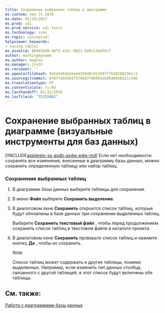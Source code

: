 ```yaml
---
title: Сохранение выбранных таблиц в диаграмме
ms.custom: seo-lt-2019
ms.date: 01/19/2017
ms.prod: sql
ms.prod_service: sql-tools
ms.technology: ssms
ms.topic: conceptual
helpviewer_keywords:
- saving tables
ms.assetid: 86943b49-48f3-432c-8021-928c13edfbcf
author: markingmyname
ms.author: maghan
ms.manager: jroth
ms.reviewer: ''
ms.openlocfilehash: 9a5e54642e5ee6250d8c01294f7f618288236cc3
ms.sourcegitcommit: b78f7ab9281f570b87f96991ebd9a095812cc546
ms.translationtype: HT
ms.contentlocale: ru-RU
ms.lasthandoff: 01/31/2020
ms.locfileid: "75255082"
---
```

# <a name="save-selected-tables-on-a-diagram-visual-database-tools"></a>Сохранение выбранных таблиц в диаграмме (визуальные инструменты для баз данных)
[!INCLUDE[appliesto-ss-asdb-asdw-pdw-md](../../includes/appliesto-ss-asdb-asdw-pdw-md.md)]
Если нет необходимости сохранять все изменения, внесенные в диаграмму базы данных, можно сохранить определенную таблицу или набор таблиц.  
  
### <a name="to-save-selected-tables"></a>Сохранение выбранных таблиц  
  
1.  В диаграмме базы данных выберите таблицы для сохранения.  
  
2.  В меню **Файл** выберите **Сохранить выделение**.  
  
3.  В диалоговом окне **Сохранить** откроется список таблиц, которые будут обновлены в базе данных при сохранении выделенных таблиц.  
  
    Выберите **Сохранить текстовый файл** , чтобы перед продолжением сохранить список таблиц в текстовом файле в каталоге проекта.  
  
4.  В диалоговом окне **Сохранить** проверьте список таблиц и нажмите кнопку **Да** , чтобы их сохранить.  
  
    > [!NOTE]  
    > Список таблиц может содержать и другие таблицы, помимо выделенных. Например, если изменить тип данных столбца, связанного с другой таблицей, в этот список будут включены обе таблицы.  
  
## <a name="see-also"></a>См. также:  
[Работа с диаграммами базы данных](../../ssms/visual-db-tools/work-with-database-diagrams-visual-database-tools.md)  
  
